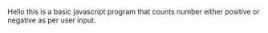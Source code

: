 Hello this is a basic javascript program that counts number either positive or negative as per user input.
